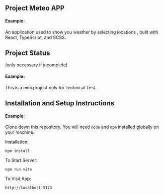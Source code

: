 ## Project Meteo APP

#### Example:

An application used to show you weather by selecting locations , built with React, TypeScript, and SCSS.

## Project Status

(only necessary if incomplete)

#### Example:

This is a mini project only for Technical Test .

## Installation and Setup Instructions

#### Example:

Clone down this repository. You will need `node` and `npm` installed globally on your machine.

Installation:

`npm install`

To Start Server:

`npm run vite`

To Visit App:

`http://localhost:5173`
